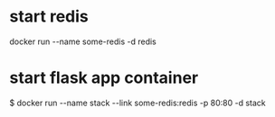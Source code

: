 # start redis

docker run --name some-redis -d redis

# start flask app container
$ docker run --name stack --link some-redis:redis -p 80:80 -d stack
